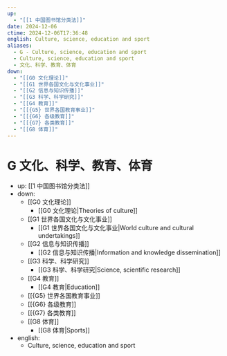 ```yaml
---
up:
  - "[[1 中国图书馆分类法]]"
date: 2024-12-06
ctime: 2024-12-06T17:36:48
english: Culture, science, education and sport
aliases:
  - G - Culture, science, education and sport
  - Culture, science, education and sport
  - 文化、科学、教育、体育
down:
  - "[[G0 文化理论]]"
  - "[[G1 世界各国文化与文化事业]]"
  - "[[G2 信息与知识传播]]"
  - "[[G3 科学、科学研究]]"
  - "[[G4 教育]]"
  - "[[{G5} 世界各国教育事业]]"
  - "[[{G6} 各级教育]]"
  - "[[{G7} 各类教育]]"
  - "[[G8 体育]]"
---
```


# G 文化、科学、教育、体育

- up: [[1 中国图书馆分类法]]
- down:
	- [[G0 文化理论]]
		- [[G0 文化理论|Theories of culture]]
	- [[G1 世界各国文化与文化事业]]
		- [[G1 世界各国文化与文化事业|World culture and cultural undertakings]]
	- [[G2 信息与知识传播]]
		- [[G2 信息与知识传播|Information and knowledge dissemination]]
	- [[G3 科学、科学研究]]
		- [[G3 科学、科学研究|Science, scientific research]]
	- [[G4 教育]]
		- [[G4 教育|Education]]
	- [[{G5} 世界各国教育事业]]
	- [[{G6} 各级教育]]
	- [[{G7} 各类教育]]
	- [[G8 体育]]
		- [[G8 体育|Sports]]
- english:
	- Culture, science, education and sport
